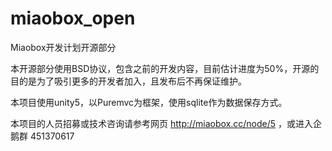 # miaobox_open
Miaobox开发计划开源部分

本开源部分使用BSD协议，包含之前的开发内容，目前估计进度为50%，开源的目的是为了吸引更多的开发者加入，且发布后不再保证维护。

本项目使用unity5，以Puremvc为框架，使用sqlite作为数据保存方式。

本项目的人员招募或技术咨询请参考网页 http://miaobox.cc/node/5 ，或进入企鹅群 451370617
